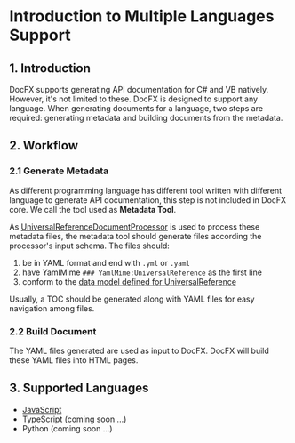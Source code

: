 # Introduction to Multiple Languages Support

## 1. Introduction

DocFX supports generating API documentation for C# and VB natively. However, it's not limited to these. DocFX is designed to support any language. When generating documents for a language, two steps are required: generating metadata and building documents from the metadata.

## 2. Workflow

### 2.1 Generate Metadata

As different programming language has different tool written with different language to generate API documentation, this step is not included in DocFX core. We call the tool used as **Metadata Tool**.

As [UniversalReferenceDocumentProcessor](https://github.com/dotnet/docfx/tree/dev/src/Microsoft.DocAsCode.Build.UniversalReference) is used to process these metadata files, the metadata tool should generate files according the processor's input schema. The files should:
1. be in YAML format and end with `.yml` or `.yaml`
2. have YamlMime `### YamlMime:UniversalReference` as the first line
3. conform to the [data model defined for UniversalReference](https://github.com/dotnet/docfx/tree/dev/src/Microsoft.DocAsCode.DataContracts.UniversalReference)

Usually, a TOC should be generated along with YAML files for easy navigation among files.

### 2.2 Build Document

The YAML files generated are used as input to DocFX. DocFX will build these YAML files into HTML pages.

## 3. Supported Languages
* [JavaScript](gen_doc_for_js.md)
* TypeScript (coming soon ...)
* Python (coming soon ...)
